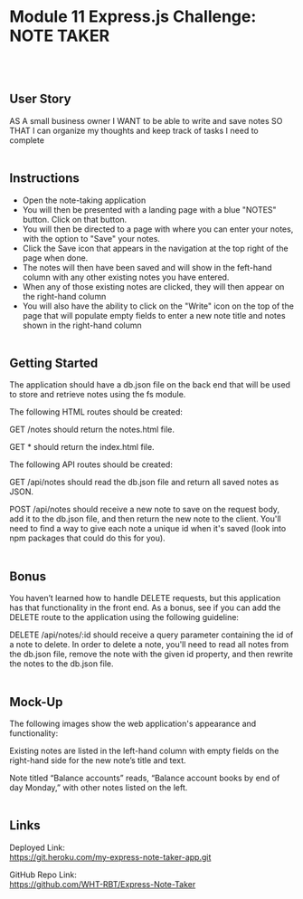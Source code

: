 # Module 11 Express.js Challenge: NOTE TAKER
<br><br>

## User Story

AS A small business owner
I WANT to be able to write and save notes
SO THAT I can organize my thoughts and keep track of tasks I need to complete
<br><br>

## Instructions

- Open the note-taking application
- You will then be presented with a landing page with a blue  "NOTES" button. Click on that button.
- You will then be directed to a page with where you can enter your notes, with the option to "Save" your notes.
- Click the Save icon that appears in the navigation at the top right of the page when done.
- The notes will then have been saved and will show in the feft-hand column with any other existing notes you have entered.
- When any of those existing notes are clicked, they will then appear on the right-hand column
- You will also have the ability to click on the "Write" icon on the top of the page that will populate empty fields to enter a new note title and  notes shown in the right-hand column
<br><br>
## Getting Started
The application should have a db.json file on the back end that will be used to store and retrieve notes using the fs module.

The following HTML routes should be created:

GET /notes should return the notes.html file.

GET * should return the index.html file.

The following API routes should be created:

GET /api/notes should read the db.json file and return all saved notes as JSON.

POST /api/notes should receive a new note to save on the request body, add it to the db.json file, and then return the new note to the client. You'll need to find a way to give each note a unique id when it's saved (look into npm packages that could do this for you).
<br><br>
## Bonus
You haven’t learned how to handle DELETE requests, but this application has that functionality in the front end. As a bonus, see if you can add the DELETE route to the application using the following guideline:

DELETE /api/notes/:id should receive a query parameter containing the id of a note to delete. In order to delete a note, you'll need to read all notes from the db.json file, remove the note with the given id property, and then rewrite the notes to the db.json file.
<br><br>
## Mock-Up
The following images show the web application's appearance and functionality:

Existing notes are listed in the left-hand column with empty fields on the right-hand side for the new note’s title and text.

Note titled “Balance accounts” reads, “Balance account books by end of day Monday,” with other notes listed on the left.
<br><br>
## Links

Deployed Link: <br>
     https://git.heroku.com/my-express-note-taker-app.git


GitHub Repo Link: <br>
     https://github.com/WHT-RBT/Express-Note-Taker

